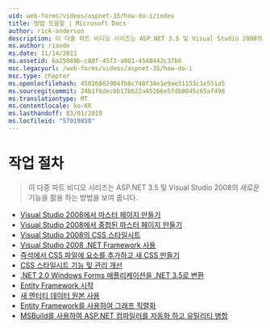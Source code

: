 ```yaml
---
uid: web-forms/videos/aspnet-35/how-do-i/index
title: 방법 도움말 | Microsoft Docs
author: rick-anderson
description: 이 다중 파트 비디오 시리즈는 ASP.NET 3.5 및 Visual Studio 2008의 새로운 기능을 활용 하는 방법을 보여 줍니다.
ms.author: riande
ms.date: 11/14/2011
ms.assetid: 6a25069b-c80f-45f3-a901-4548442c37b6
msc.legacyurl: /web-forms/videos/aspnet-35/how-do-i
msc.type: chapter
ms.openlocfilehash: 45026082904fb8c740f34e1e9ae31153c1e551a5
ms.sourcegitcommit: 24b1f6decbb17bb22a45166e5fdb0845c65af498
ms.translationtype: MT
ms.contentlocale: ko-KR
ms.lasthandoff: 03/01/2019
ms.locfileid: "57019850"
---
```

<a name="how-do-i"></a>작업 절차
====================
> 이 다중 파트 비디오 시리즈는 ASP.NET 3.5 및 Visual Studio 2008의 새로운 기능을 활용 하는 방법을 보여 줍니다.


- [Visual Studio 2008에서 마스터 페이지 만들기](how-do-i-create-a-master-page-in-visual-studio-2008.md)
- [Visual Studio 2008에서 중첩된 마스터 페이지 만들기](how-do-i-create-nested-master-page-in-visual-studio-2008.md)
- [Visual Studio 2008의 CSS 스타일시트](how-do-i-cascading-style-sheets-in-visual-studio-2008.md)
- [Visual Studio 2008 .NET Framework 사용](how-do-i-working-with-visual-studio-2008-net-framework.md)
- [즉석에서 CSS 파일에 요소를 추가하고 새 CSS 만들기](how-do-i-adding-elements-to-a-css-file-and-create-new-css-on-the-fly.md)
- [CSS 스타일시트 기능 및 관리 개선](how-do-i-advance-cascading-style-sheet-features-and-management.md)
- [.NET 2.0 Windows Forms 애플리케이션을 .NET 3.5로 변환](how-do-i-converting-a-net-20-windows-forms-application-to-net-35.md)
- [Entity Framework 시작](how-do-i-get-started-with-the-entity-framework.md)
- [새 엔터티 데이터 원본 사용](how-do-i-use-the-new-entity-data-source.md)
- [Entity Framework를 사용하여 그래프 직렬화](how-do-i-serialize-a-graph-with-the-entity-framework.md)
- [MSBuild를 사용하여 ASP.NET 컴파일러를 자동화 하고 유틸리티 병합](how-do-i-use-msbuild-to-automate-the-aspnet-compiler-and-merge-utilities.md)
